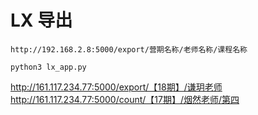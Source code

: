 # LX 导出

```
http://192.168.2.8:5000/export/营期名称/老师名称/课程名称
```

```
python3 lx_app.py
```
http://161.117.234.77:5000/export/【18期】/谦玥老师
http://161.117.234.77:5000/count/【17期】/烟然老师/第四
